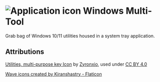 # ![Application icon](./multitool.ico) Windows Multi-Tool

Grab bag of Windows 10/11 utilities housed in a system tray application.

## Attributions

[Utilities, multi-purpose key Icon](https://icon-icons.com/icon/utilities-multi-purpose-key/103415) by
[Zyronxio](https://icon-icons.com/users/E1fiBVS5yxEVdlm2dxKM5/icon-sets/), used under
[CC BY 4.0](https://creativecommons.org/licenses/by/4.0/)

[Wave icons created by Kiranshastry - Flaticon](https://www.flaticon.com/free-icons/wave)
